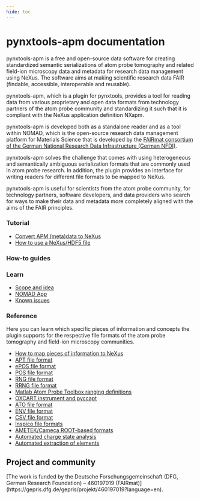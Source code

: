 ```yaml
---
hide: toc
---
```


# pynxtools-apm documentation
pynxtools-apm is a free and open-source data software for creating standardized semantic serializations of atom probe tomography and related field-ion microscopy data and metadata for research data management using NeXus. The software aims at making scientific research data FAIR (findable, accessible, interoperable and reusable).

pynxtools-apm, which is a plugin for pynxtools, provides a tool for reading data from various proprietary and open data formats from technology partners of the
atom probe community and standardizing it such that it is compliant with the NeXus application definition NXapm.

pynxtools-apm is developed both as a standalone reader and as a tool within NOMAD, which is the open-source research data management platform for Materials Science that is developed by the [FAIRmat consortium of the German National Research Data Infrastructure (German NFDI)](https://www.nfdi.de/consortia-fairmat/?lang=en).

pynxtools-apm solves the challenge that comes with using heterogeneous and semantically ambiguous serialization formats that are commonly used in atom probe research. In addition, the plugin provides an interface for writing readers for different file formats to be mapped to NeXus.

pynxtools-apm is useful for scientists from the atom probe community, for technology partners, software developers, and data providers who search for ways to make their data and metadata more completely aligned with the aims of the FAIR principles.

<!-- A single sentence that says what the product is, succinctly and memorably -->
<!-- A paragraph of one to three short sentences, that describe what the product does. -->
<!-- A third paragraph of similar length, this time explaining what need the product meets -->
<!-- Finally, a paragraph that describes whom the product is useful for. -->

<div markdown="block" class="home-grid">
<div markdown="block">

### Tutorial
<!--This is the place where to add documentation of [diátaxis](https://diataxis.fr) content type tutorial.-->

- [Convert APM (meta)data to NeXus](tutorial/standalone.md)
- [How to use a NeXus/HDF5 file](tutorial/nexusio.md)
<!-- - [Convert data to NeXus using NOMAD Oasis](tutorial/oasis.md) -->

</div>
<div markdown="block">

### How-to guides
<!--This is the place where to add documentation of [diátaxis](https://diataxis.fr) content type how-to guides.-->


</div>
<div markdown="block">

### Learn
<!--This is the place where to add documentation of [diátaxis](https://diataxis.fr) content type explanation.-->

- [Scope and idea](explanation/learn.md)
- [NOMAD App](explanation/apmapp.md)
- [Known issues](explanation/issues.md)

</div>
<div markdown="block">

### Reference
<!--This is the place where to add documentation of [diátaxis](https://diataxis.fr) content type reference.-->
Here you can learn which specific pieces of information and concepts the plugin supports for the
respective file formats of the atom probe tomography and field-ion microscopy communities.

- [How to map pieces of information to NeXus](reference/contextualization.md)
- [APT file format](reference/apt.md)
- [ePOS file format](reference/epos.md)
- [POS file format](reference/pos.md)
- [RNG file format](reference/rng.md)
- [RRNG file format](reference/rrng.md)
- [Matlab Atom Probe Toolbox ranging definitions](reference/faufig.md)
- [OXCART instrument and pyccapt](reference/pyccapt.md)
- [ATO file format](reference/ato.md)
- [ENV file format](reference/env.md)
- [CSV file format](reference/csv.md)
- [Inspico file formats](reference/inspico.md)
- [AMETEK/Cameca ROOT-based formats](reference/camecaroot.md)
- [Automated charge state analysis](reference/mqanalysis.md)
- [Automated extraction of elements](reference/atomtypes.md)

</div>
</div>

<h2>Project and community</h2>
[The work is funded by the Deutsche Forschungsgemeinschaft (DFG, German Research Foundation) – 460197019 (FAIRmat)](https://gepris.dfg.de/gepris/projekt/460197019?language=en).

